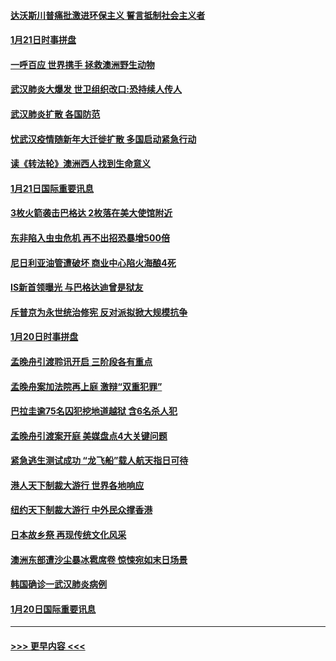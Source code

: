 #### [达沃斯川普痛批激进环保主义 誓言抵制社会主义者](../pages/prog202/a102757906.md?t=01220955) 
#### [1月21日时事拼盘](../pages/prog202/a102757893.md?t=01220955) 
#### [一呼百应 世界携手 拯救澳洲野生动物](../pages/prog202/a102757884.md?t=01220955) 
#### [武汉肺炎大爆发 世卫组织改口:恐持续人传人](../pages/prog202/a102757701.md?t=01220955) 
#### [武汉肺炎扩散 各国防范](../pages/prog202/a102757636.md?t=01220955) 
#### [忧武汉疫情随新年大迁徙扩散 多国启动紧急行动](../pages/prog202/a102757625.md?t=01220955) 
#### [读《转法轮》澳洲西人找到生命意义](../pages/prog202/a102757465.md?t=01220955) 
#### [1月21日国际重要讯息](../pages/prog202/a102757450.md?t=01220955) 
#### [3枚火箭袭击巴格达 2枚落在美大使馆附近](../pages/prog202/a102757310.md?t=01220955) 
#### [东非陷入虫虫危机 再不出招恐暴增500倍](../pages/prog202/a102757295.md?t=01220955) 
#### [尼日利亚油管遭破坏 商业中心陷火海酿4死](../pages/prog202/a102757272.md?t=01220955) 
#### [IS新首领曝光 与巴格达迪曾是狱友](../pages/prog202/a102757122.md?t=01220955) 
#### [斥普京为永世统治修宪 反对派拟掀大规模抗争](../pages/prog202/a102757022.md?t=01220955) 
#### [1月20日时事拼盘](../pages/prog202/a102757036.md?t=01220955) 
#### [孟晚舟引渡聆讯开启 三阶段各有重点](../pages/prog202/a102757006.md?t=01220955) 
#### [孟晚舟案加法院再上庭 激辩“双重犯罪”](../pages/prog202/a102756996.md?t=01220955) 
#### [巴拉圭逾75名囚犯挖地道越狱 含6名杀人犯](../pages/prog202/a102756968.md?t=01220955) 
#### [孟晚舟引渡案开庭 美媒盘点4大关键问题](../pages/prog202/a102756917.md?t=01220955) 
#### [紧急逃生测试成功 “龙飞船”载人航天指日可待](../pages/prog202/a102756957.md?t=01220955) 
#### [港人天下制裁大游行 世界各地响应](../pages/prog202/a102756878.md?t=01220955) 
#### [纽约天下制裁大游行 中外民众撑香港](../pages/prog202/a102756875.md?t=01220955) 
#### [日本故乡祭 再现传统文化风采](../pages/prog202/a102756778.md?t=01220955) 
#### [澳洲东部遭沙尘暴冰雹席卷 惊悚宛如末日场景](../pages/prog202/a102756630.md?t=01220955) 
#### [韩国确诊一武汉肺炎病例](../pages/prog202/a102756696.md?t=01220955) 
#### [1月20日国际重要讯息](../pages/prog202/a102756640.md?t=01220955) 

----
#### [ >>> 更早内容 <<< ](../indexes/prog202-earlier.md)
